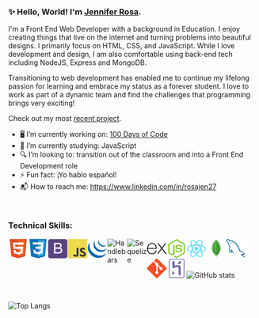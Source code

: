 ### ✨ Hello, World! I'm <a href="https://rosajen27.github.io">Jennifer Rosa</a>.

I'm a Front End Web Developer with a background in Education. I enjoy creating things that live on the internet and turning problems into beautiful designs. I primarily focus on HTML, CSS, and JavaScript. While I love development and design, I am also comfortable using back-end tech including NodeJS, Express and MongoDB.

Transitioning to web development has enabled me to continue my lifelong passion for learning and embrace my status as a forever student. I love to work as part of a dynamic team and find the challenges that programming brings very exciting!

Check out my most <a href="https://github.com/rosajen27/bankist">recent project</a>.

- 🖥️ I’m currently working on: <a href="https://github.com/rosajen27/100-days-of-code/blob/master/log.md">100 Days of Code</a>
- 🌱 I’m currently studying: JavaScript
- 🔍 I’m looking to: transition out of the classroom and into a Front End Development role
- ⚡ Fun fact: ¡Yo hablo español!
- 📬 How to reach me: https://www.linkedin.com/in/rosajen27

<br>

### Technical Skills:
<img align="left" alt="HTML5" width="40px" src="https://github.com/devicons/devicon/blob/master/icons/html5/html5-original.svg">
<img align="left" alt="CSS3" width="40px" src="https://github.com/devicons/devicon/blob/master/icons/css3/css3-original.svg">
<img align="left" alt="Bootstrap" width="40px" src="https://github.com/devicons/devicon/blob/master/icons/bootstrap/bootstrap-plain.svg">
<img align="left" alt="JavaScript" width="40px" src="https://github.com/devicons/devicon/blob/master/icons/javascript/javascript-original.svg">
<img align="left" alt="JQuery" width="40px" src="https://github.com/devicons/devicon/blob/master/icons/jquery/jquery-original.svg">
<img align="left" alt="Handlebars" width="40px" src="https://www.vectorlogo.zone/logos/handlebarsjs/handlebarsjs-icon.svg">
<img align="left" alt="Sequelize" width="40px" src="https://www.vectorlogo.zone/logos/sequelizejs/sequelizejs-icon.svg">
<img align="left" alt="Express" width="40px" src="https://github.com/devicons/devicon/blob/master/icons/express/express-original.svg">
<img align="left" alt="Node" width="40px" src="https://github.com/devicons/devicon/blob/master/icons/nodejs/nodejs-original.svg">
<img align="left" alt="React" width="40px" src="https://github.com/devicons/devicon/blob/master/icons/react/react-original.svg">
<img align="left" alt="MongoDB" width="40px" src="https://github.com/devicons/devicon/blob/master/icons/mongodb/mongodb-original.svg">
<img align="left" alt="MySQL" width="40px" src="https://github.com/devicons/devicon/blob/master/icons/mysql/mysql-original.svg">
<img align="left" alt="Git" width="40px" src="https://github.com/devicons/devicon/blob/master/icons/git/git-original.svg">
<img align="left" alt="Heroku" width="40px" src="https://github.com/devicons/devicon/blob/master/icons/heroku/heroku-original.svg">

<br><br><br>

![GitHub stats](https://github-readme-stats.vercel.app/api?username=rosajen27)

<br>

![Top Langs](https://github-readme-stats.vercel.app/api/top-langs/?username=rosajen27&layout=compact)
